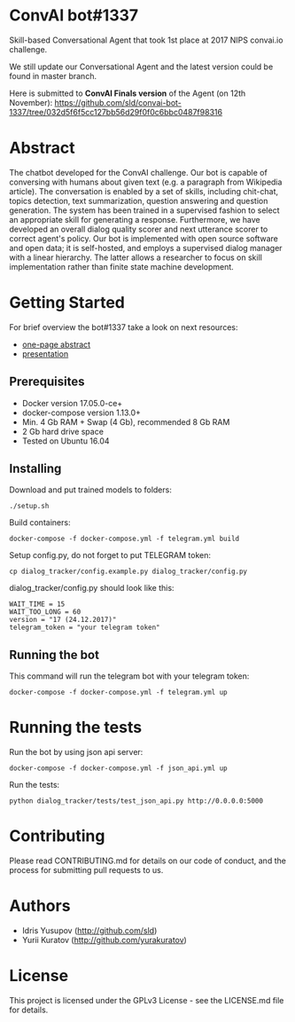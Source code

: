 # ConvAI bot#1337

Skill-based Conversational Agent that took 1st place at 2017 NIPS convai.io challenge.

We still update our Conversational Agent and the latest version could be found in master branch.

Here is submitted to **ConvAI Finals version** of the Agent (on 12th November): https://github.com/sld/convai-bot-1337/tree/032d5f6f5cc127bb56d29f0f0c6bbc0487f98316

# Abstract

The chatbot developed for the ConvAI challenge. Our bot is
capable of conversing with humans about given text (e.g. a paragraph from
Wikipedia article). The conversation is enabled by a set of skills, including
chit-chat, topics detection, text summarization, question answering and question
generation. The system has been trained in a supervised fashion to select an
appropriate skill for generating a response. Furthermore, we have developed an
overall dialog quality scorer and next utterance scorer to correct agent's
policy. Our bot is implemented with open source software and open data; it is
self-hosted, and employs a supervised dialog manager with a linear hierarchy.
The latter allows a researcher to focus on skill implementation rather than
finite state machine development.

# Getting Started

For brief overview the bot#1337 take a look on next resources:

- [one-page abstract](https://www.researchgate.net/publication/322037222_Skill-based_Conversational_Agent)
- [presentation](https://www.researchgate.net/publication/322037067_Skill-based_Conversational_Agent)

## Prerequisites

- Docker version 17.05.0-ce+
- docker-compose version 1.13.0+
- Min. 4 Gb RAM + Swap (4 Gb), recommended 8 Gb RAM
- 2 Gb hard drive space
- Tested on Ubuntu 16.04

## Installing

Download and put trained models to folders:

```
./setup.sh
```

Build containers:

```
docker-compose -f docker-compose.yml -f telegram.yml build
```

Setup config.py, do not forget to put TELEGRAM token:

```
cp dialog_tracker/config.example.py dialog_tracker/config.py
```

dialog_tracker/config.py should look like this:

```
WAIT_TIME = 15
WAIT_TOO_LONG = 60
version = "17 (24.12.2017)"
telegram_token = "your telegram token"
```

## Running the bot

This command will run the telegram bot with your telegram token:

```
docker-compose -f docker-compose.yml -f telegram.yml up
```

# Running the tests

Run the bot by using json api server:

```
docker-compose -f docker-compose.yml -f json_api.yml up
```

Run the tests:

```
python dialog_tracker/tests/test_json_api.py http://0.0.0.0:5000
```

# Contributing

Please read CONTRIBUTING.md for details on our code of conduct, and the process for submitting pull requests to us.

# Authors

- Idris Yusupov (http://github.com/sld)
- Yurii Kuratov (http://github.com/yurakuratov)

# License

This project is licensed under the GPLv3 License - see the LICENSE.md file for details.



